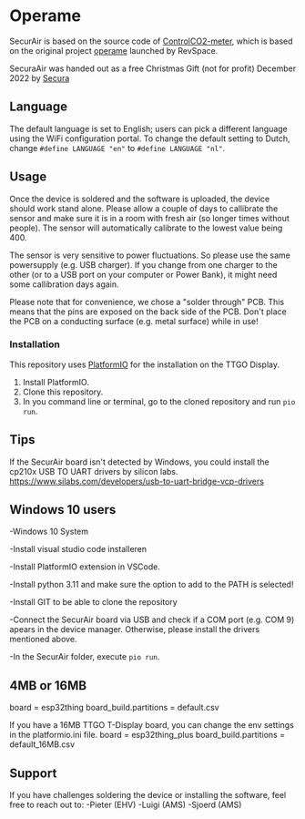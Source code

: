 # Operame

SecurAir is based on the source code of [ControlCO2-meter](https://controlco2.space), which is based on the original project [operame](https://operame.nl/Operame) launched by RevSpace.

SecuraAir was handed out as a free Christmas Gift (not for profit) December 2022 by [Secura](https://www.secura.com)

## Language

The default language is set to English; users can pick a different language using the
WiFi configuration portal. To change the default setting to Dutch, change
`#define LANGUAGE "en"` to `#define LANGUAGE "nl"`.

## Usage

Once the device is soldered and the software is uploaded, the device should work stand alone.
Please allow a couple of days to callibrate the sensor and make sure it is in a room with fresh air (so longer times without people). The sensor will automatically calibrate to the lowest value being 400.

The sensor is very sensitive to power fluctuations.  So please use the same powersupply (e.g. USB charger). If you change from one charger to the other (or to a USB port on your computer or Power Bank), it might need some callibration days again.

Please note that for convenience, we chose a "solder through" PCB. This means that the pins are exposed on the back side of the PCB. Don't place the PCB on a conducting surface (e.g. metal surface) while in use!

### Installation

This repository uses [PlatformIO](https://platformio.org/) for the installation on the TTGO Display.

1. Install PlatformIO.
2. Clone this repository.
3. In you command line or terminal, go to the cloned repository and run `pio run`.

## Tips

If the SecurAir board isn't detected by Windows, you could install the cp210x USB TO UART drivers by silicon labs.
https://www.silabs.com/developers/usb-to-uart-bridge-vcp-drivers
  
## Windows 10 users  
-Windows 10 System

-Install visual studio code installeren

-Install PlatformIO extension in VSCode.

-Install python 3.11 and make sure the option to add to the PATH is selected!

-Install GIT to be able to clone the repository

-Connect the SecurAir board via USB and check if a COM port (e.g. COM 9) apears in the device manager. Otherwise, please install the drivers mentioned above.

-In the SecurAir folder, execute `pio run`.

## 4MB or 16MB

board = esp32thing
board_build.partitions = default.csv

If you have a 16MB TTGO T-Display board, you can change the env settings in the platformio.ini file.
board = esp32thing_plus
board_build.partitions = default_16MB.csv

## Support

If you have challenges soldering the device or installing the software, feel free to reach out to:
-Pieter (EHV)
-Luigi (AMS)
-Sjoerd (AMS)
